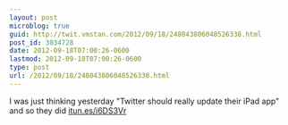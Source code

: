 ```yaml
---
layout: post
microblog: true
guid: http://twit.vmstan.com/2012/09/18/248043806048526338.html
post_id: 3034728
date: 2012-09-18T07:00:26-0600
lastmod: 2012-09-18T07:00:26-0600
type: post
url: /2012/09/18/248043806048526338.html
---
```

I was just thinking yesterday "Twitter should really update their iPad app" and so they did <a href="http://itun.es/i6DS3Vr">itun.es/i6DS3Vr</a>
